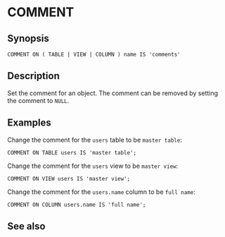 # COMMENT

## Synopsis

```text
COMMENT ON ( TABLE | VIEW | COLUMN ) name IS 'comments'
```

## Description

Set the comment for an object. The comment can be removed by setting the comment to `NULL`.

## Examples

Change the comment for the `users` table to be `master table`:

```
COMMENT ON TABLE users IS 'master table';
```

Change the comment for the `users` view to be `master view`:

```
COMMENT ON VIEW users IS 'master view';
```

Change the comment for the `users.name` column to be `full name`:

```
COMMENT ON COLUMN users.name IS 'full name';
```

## See also

[](/language/comments)
